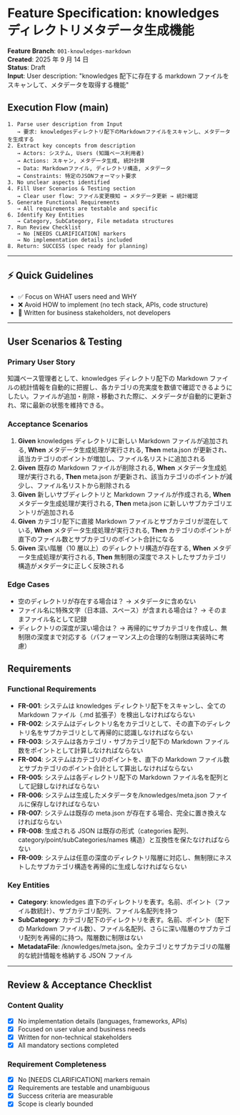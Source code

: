 # Feature Specification: knowledges ディレクトリメタデータ生成機能

**Feature Branch**: `001-knowledges-markdown`  
**Created**: 2025 年 9 月 14 日  
**Status**: Draft  
**Input**: User description: "knowledges 配下に存在する markdown ファイルをスキャンして、メタデータを取得する機能"

## Execution Flow (main)

```
1. Parse user description from Input
   → 要求: knowledgesディレクトリ配下のMarkdownファイルをスキャンし、メタデータを生成する
2. Extract key concepts from description
   → Actors: システム, Users (知識ベース利用者)
   → Actions: スキャン, メタデータ生成, 統計計算
   → Data: Markdownファイル, ディレクトリ構造, メタデータ
   → Constraints: 特定のJSONフォーマット要求
3. No unclear aspects identified
4. Fill User Scenarios & Testing section
   → Clear user flow: ファイル変更検知 → メタデータ更新 → 統計確認
5. Generate Functional Requirements
   → All requirements are testable and specific
6. Identify Key Entities
   → Category, SubCategory, File metadata structures
7. Run Review Checklist
   → No [NEEDS CLARIFICATION] markers
   → No implementation details included
8. Return: SUCCESS (spec ready for planning)
```

---

## ⚡ Quick Guidelines

- ✅ Focus on WHAT users need and WHY
- ❌ Avoid HOW to implement (no tech stack, APIs, code structure)
- 👥 Written for business stakeholders, not developers

---

## User Scenarios & Testing

### Primary User Story

知識ベース管理者として、knowledges ディレクトリ配下の Markdown ファイルの統計情報を自動的に把握し、各カテゴリの充実度を数値で確認できるようにしたい。ファイルが追加・削除・移動された際に、メタデータが自動的に更新され、常に最新の状態を維持できる。

### Acceptance Scenarios

1. **Given** knowledges ディレクトリに新しい Markdown ファイルが追加される, **When** メタデータ生成処理が実行される, **Then** meta.json が更新され、該当カテゴリのポイントが増加し、ファイル名リストに追加される
2. **Given** 既存の Markdown ファイルが削除される, **When** メタデータ生成処理が実行される, **Then** meta.json が更新され、該当カテゴリのポイントが減少し、ファイル名リストから削除される
3. **Given** 新しいサブディレクトリと Markdown ファイルが作成される, **When** メタデータ生成処理が実行される, **Then** meta.json に新しいサブカテゴリエントリが追加される
4. **Given** カテゴリ配下に直接 Markdown ファイルとサブカテゴリが混在している, **When** メタデータ生成処理が実行される, **Then** カテゴリのポイントが直下のファイル数とサブカテゴリのポイント合計になる
5. **Given** 深い階層（10 層以上）のディレクトリ構造が存在する, **When** メタデータ生成処理が実行される, **Then** 無制限の深度でネストしたサブカテゴリ構造がメタデータに正しく反映される

### Edge Cases

- 空のディレクトリが存在する場合は？ → メタデータに含めない
- ファイル名に特殊文字（日本語、スペース）が含まれる場合は？ → そのままファイル名として記録
- ディレクトリの深度が深い場合は？ → 再帰的にサブカテゴリを作成し、無制限の深度まで対応する（パフォーマンス上の合理的な制限は実装時に考慮）

## Requirements

### Functional Requirements

- **FR-001**: システムは knowledges ディレクトリ配下をスキャンし、全ての Markdown ファイル（.md 拡張子）を検出しなければならない
- **FR-002**: システムはディレクトリ名をカテゴリとして、その直下のディレクトリ名をサブカテゴリとして再帰的に認識しなければならない
- **FR-003**: システムは各カテゴリ・サブカテゴリ配下の Markdown ファイル数をポイントとして計算しなければならない
- **FR-004**: システムはカテゴリのポイントを、直下の Markdown ファイル数とサブカテゴリのポイント合計として算出しなければならない
- **FR-005**: システムは各ディレクトリ配下の Markdown ファイル名を配列として記録しなければならない
- **FR-006**: システムは生成したメタデータを/knowledges/meta.json ファイルに保存しなければならない
- **FR-007**: システムは既存の meta.json が存在する場合、完全に置き換えなければならない
- **FR-008**: 生成される JSON は既存の形式（categories 配列、category/point/subCategories/names 構造）と互換性を保たなければならない
- **FR-009**: システムは任意の深度のディレクトリ階層に対応し、無制限にネストしたサブカテゴリ構造を再帰的に生成しなければならない

### Key Entities

- **Category**: knowledges 直下のディレクトリを表す。名前、ポイント（ファイル数統計）、サブカテゴリ配列、ファイル名配列を持つ
- **SubCategory**: カテゴリ配下のディレクトリを表す。名前、ポイント（配下の Markdown ファイル数）、ファイル名配列、さらに深い階層のサブカテゴリ配列を再帰的に持つ。階層数に制限はない
- **MetadataFile**: /knowledges/meta.json。全カテゴリとサブカテゴリの階層的な統計情報を格納する JSON ファイル

---

## Review & Acceptance Checklist

### Content Quality

- [x] No implementation details (languages, frameworks, APIs)
- [x] Focused on user value and business needs
- [x] Written for non-technical stakeholders
- [x] All mandatory sections completed

### Requirement Completeness

- [x] No [NEEDS CLARIFICATION] markers remain
- [x] Requirements are testable and unambiguous
- [x] Success criteria are measurable
- [x] Scope is clearly bounded
